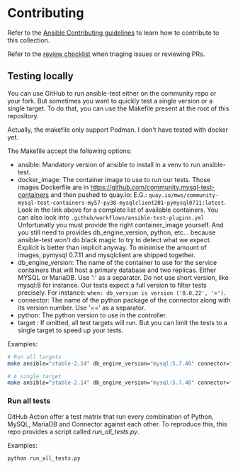 # Contributing

Refer to the [Ansible Contributing guidelines](https://docs.ansible.com/ansible/devel/community/index.html) to learn how to contribute to this collection.

Refer to the [review checklist](https://docs.ansible.com/ansible/devel/community/collection_contributors/collection_reviewing.html) when triaging issues or reviewing PRs.


## Testing locally

You can use GitHub to run ansible-test either on the community repo or your fork. But sometimes you want to quickly test a single version or a single target. To do that, you can use the Makefile present at the root of this repository.

Actually, the makefile only support Podman. I don't have tested with docker yet.

The Makefile accept the following options:

- ansible: Mandatory version of ansible to install in a venv to run ansible-test.
- docker_image:
    The container image to use to run our tests. Those images Dockerfile are in https://github.com/community.mysql-test-containers and then pushed to quay.io: E.G.:
    `quay.io/mws/community-mysql-test-containers-my57-py38-mysqlclient201-pymysql0711:latest`. Look in the link above for a complete list of available containers. You can also look into `.github/workflows/ansible-test-plugins.yml`
    Unfortunatly you must provide the right container_image yourself. And you still need to provides db_engine_version, python, etc... because ansible-test won't do black magic to try to detect what we expect. Explicit is better than implicit anyway.
    To minimise the amount of images, pymysql 0.7.11 and mysqlclient are shipped together.
- db_engine_version: The name of the container to use for the service containers that will host a primary database and two replicas. Either MYSQL or MariaDB. Use ':' as a separator. Do not use short version, like mysql:8 for instance. Our tests expect a full version to filter tests precisely. For instance: `when: db_version is version ('8.0.22', '>')`.
- connector: The name of the python package of the connector along with its version number. Use '==' as a separator.
- python: The python version to use in the controller.
- target : If omitted, all test targets will run. But you can limit the tests to a single target to speed up your tests.

Examples:

```sh
# Run all targets
make ansible="stable-2.14" db_engine_version="mysql:5.7.40" connector="pymysql==0.7.10" python="3.8" docker_image="my57-py38-mysqlclient201-pymysql0711"

# A single target
make ansible="stable-2.14" db_engine_version="mysql:5.7.40" connector="pymysql==0.7.10" python="3.8" docker_image="my57-py38-mysqlclient201-pymysql0711" target="test_mysql_db"
```


### Run all tests

GitHub Action offer a test matrix that run every combination of Python, MySQL, MariaDB and Connector against each other. To reproduce this, this repo provides a script called *run_all_tests.py*.

Examples:

```sh
python run_all_tests.py
```